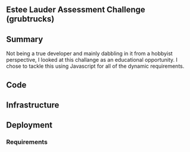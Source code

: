 ## Estee Lauder Assessment Challenge (grubtrucks)

## Summary

Not being a true developer and mainly dabbling in it from a hobbyist perspective, I looked at this challange as an educational opportunity.
I chose to tackle this using Javascript for all of the dynamic requirements. 

## Code

## Infrastructure

## Deployment

### Requirements

